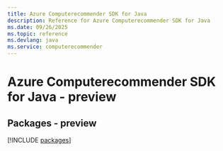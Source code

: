 ```yaml
---
title: Azure Computerecommender SDK for Java
description: Reference for Azure Computerecommender SDK for Java
ms.date: 09/26/2025
ms.topic: reference
ms.devlang: java
ms.service: computerecommender
---
```

# Azure Computerecommender SDK for Java - preview
## Packages - preview
[!INCLUDE [packages](computerecommender-index.md)]